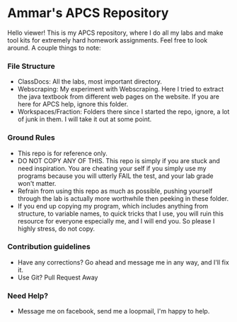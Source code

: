 # Ammar's APCS Repository #

Hello viewer! This is my APCS repository, where I do all my labs and make tool kits for extremely hard homework assignments. Feel free to look around. A couple things to note:

### File Structure ###

* ClassDocs: All the labs, most important directory.
* Webscraping: My experiment with Webscraping. Here I tried to extract the java textbook from different web pages on the website. If you are here for APCS help, ignore this folder.
* Workspaces/Fraction: Folders there since I started the repo, ignore, a lot of junk in them. I will take it out at some point.

### Ground Rules ###

* This repo is for reference only.
* DO NOT COPY ANY OF THIS. This repo is simply if you are stuck and need inspiration. You are cheating your self if you simply use my programs because you will utterly FAIL the test, and your lab grade won't matter.
* Refrain from using this repo as much as possible, pushing yourself through the lab is actually more worthwhile then peeking in these folder.
* If you end up copying my program, which includes anything from structure, to variable names, to quick tricks that I use, you will ruin this resource for everyone especially me, and I will end you. So please I highly stress, do not copy.

### Contribution guidelines ###

* Have any corrections? Go ahead and message me in any way, and I'll fix it.
* Use Git? Pull Request Away

### Need Help? ###

* Message me on facebook, send me a loopmail, I'm happy to help.